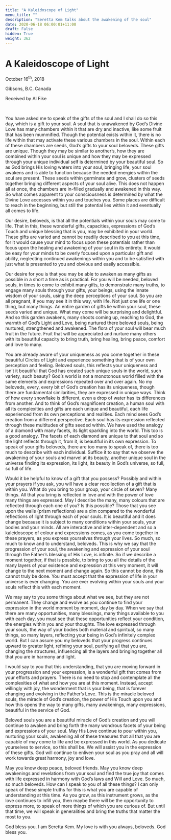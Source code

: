 ```yaml
---
title: "A Kaleidoscope of Light"
menu_title: ""
description: "Seretta Kem talks about the awakening of the soul"
date: 2020-06-18 06:00:01+11:00
draft: False
hidden: True
weight: 362
---
```

# A Kaleidoscope of Light

October 16<sup>th</sup>, 2018

Gibsons, B.C. Canada

Received by Al Fike

 

You have asked me to speak of the gifts of the soul and I shall do so this day, which is a gift to your soul. A soul that is unawakened by God’s Divine Love has many chambers within it that are dry and inactive, like some fruit that has been mummified. Though the potential exists within it, there is no life within that may activate these various chambers in the soul. Within each of these chambers are seeds, God’s gifts to your soul beloveds. These gifts are unique. Though they may be similar to another’s, how they are combined within your soul is unique and how they may be expressed through your unique individual self is determined by your beautiful soul. So as God brings His loving waters into your soul, bringing life, your soul awakens and is able to function because the needed energies within the soul are present. These seeds within germinate and grow, clusters of seeds together bringing different aspects of your soul alive. This does not happen all at once, the chambers are in-filled gradually and awakened in this way. So what comes apparent to your consciousness is determined by what the Divine Love accesses within you and touches you. Some places are difficult to reach in the beginning, but still the potential lies within it and eventually all comes to life. 

Our desire, beloveds, is that all the potentials within your souls may come to life. That in this, these wonderful gifts, capacities, expressions of God’s Touch and unique blessing that is you, may be exhibited in your world. These gifts are varied and cannot be readily described to you at this time, for it would cause your mind to focus upon these potentials rather than focus upon the healing and awakening of your soul in its entirety. It would be easy for your minds to be overly focused upon a particular gift and ability, neglecting continued awakenings within you and to be satisfied with just what is presented to you and obvious and easily accessible. 

Our desire for you is that you may be able to awaken as many gifts as possible in a short a time as is practical. For you will be needed, beloved souls, in times to come to exhibit many gifts, to demonstrate many truths, to engage many souls through your gifts, your beings, using the innate wisdom of your souls, using the deep perceptions of your soul. So you are all pregnant, if you may see it in this way, with life. Not just one life or one thing, but many things. An entire garden of gifts lie within your soul, these seeds varied and unique. What may come will be surprising and delightful. And so this garden awakens, many shoots coming up, reaching to God, the warmth of God’s Light and Love, being nurtured there beloved souls, being nurtured, strengthened and awakened. The flora of your soul will bear much fruit in the future. Fruit that will be appreciated and nurture many others with its beautiful capacity to bring truth, bring healing, bring peace, comfort and love to many. 

You are already aware of your uniqueness as you come together in these beautiful Circles of Light and experience something that is of your own perception and feeling. Beloved souls, this reflects your uniqueness and isn’t it beautiful that God has created such unique souls in the world, such variety, such beauty? God’s world is not a monotonous world filled with the same elements and expressions repeated over and over again. No my beloveds, every, every bit of God’s creation has its uniqueness, though there are fundamental similarities, they are expressed in unique ways. Think of how every snowflake is different, even a drop of water has its differences from another. And to think of God’s magnificent creation, a human soul with all its complexities and gifts are each unique and beautiful, each life experienced from its own perceptions and realities. Each mind sees God’s creation from a different perspective. Each soul has its expression reflected through these multitudes of gifts seeded within. We have used the analogy of a diamond with many facets, its light sparkling into the world. This too is a good analogy. The facets of each diamond are unique to that soul and so the light reflects through it, from it, is beautiful in its own expression. To speak of your gifts beloveds, there are too many to speak of, there is too much to describe with each individual. Suffice it to say that we observe the awakening of your souls and marvel at its beauty, another unique soul in the universe finding its expression, its light, its beauty in God’s universe, so full, so full of life. 

Would it be helpful to know of a gift that you possess? Possibly and within your prayers if you ask, you will have a clear recollection of a gift that is within you. What do you bring to your group, your circle of seven? Many things. All that you bring is reflected in love and with the power of love many things are expressed. May I describe the many, many colours that are reflected through each one of you? Is this possible? Those that you see upon the walls (prism reflections) are a dim compared to the wonderful reflections of light through each of your souls. It is beautiful and it does change because it is subject to many conditions within your souls, your bodies and your minds. All are interactive and inter-dependent and so a kaleidoscope of colour and expressions comes, as you come together in these prayers, as you express yourselves through your lives. So much, so much to know and to understand, beloveds. This is why we say that the progression of your soul, the awakening and expression of your soul through the Father’s blessing  of His Love, is infinite. So if we describe a moment together, if that is possible, to bring to you all the details of the many layers of your existence and expression at this very moment, it will change to the next moment and change again. So this cannot be done, this cannot truly be done. You must accept that the expression of life in your universe is ever changing. You are ever evolving within your souls and your souls reflect this with each moment. 

We may say to you some things about what we see, but they are not permanent. They change and evolve as you continue to find your expression in the world moment by moment, day by day. When we say that there are many opportunities, many blessings, many things available to you with each day, you must see that these opportunities reflect your condition, the energies within you and your thoughts. The love expressed through your souls, the way of your bodies both material and spiritual, so many things, so many layers, reflecting your being in God’s infinitely complex world. But I can assure you my beloveds that your progress continues upward to greater light, refining your soul, purifying all that you are, changing the structures, influencing all the layers and bringing together all that you are in harmony and light.

I would say to you that this understanding, that you are moving forward in your progression and your expression, is a wonderful gift that comes from your efforts and prayers. There is no need to stop and contemplate all the complexities of what and how you are at this moment. Instead, accept willingly with joy, the wonderment that is your being, that is forever changing and evolving in the Father’s Love. This is the miracle beloved souls, the miracle of God’s creation, the power of His Touch upon you and how this opens the way to many gifts, many awakenings, many expressions, beautiful in the service of God.

Beloved souls you are a beautiful miracle of God’s creation and you will continue to awaken and bring forth the many wondrous facets of your being and expressions of your soul. May His Love continue to pour within you, nurturing your souls, awakening all of these treasures that all that you are capable of may come to life and be expressed in this world. As you dedicate yourselves to service, so this shall be. We will assist you in the expression of these gifts. God will continue to enliven your soul as you pray and all will work towards great harmony, joy and love. 

May you know deep peace, beloved friends. May you know deep awakenings and revelations from your soul and find the true joy that comes with life expressed in harmony with God’s laws and Will and Love. So much, so much beloveds. How can I speak to you of all these things? I can only speak of these simple truths for this is what you are capable of understanding at this time. As you grow, as this instrument grows, as the love continues to infill you, then maybe there will be the opportunity to express more, to speak of more things of which you are curious of. But until that time, we will speak in generalities and bring the truths that matter the most to you.

God bless you. I am Seretta Kem. My love is with you always, beloveds. God bless you.
